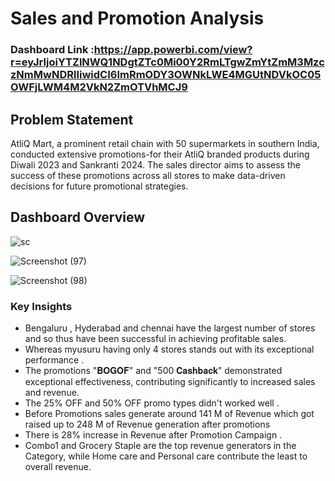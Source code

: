 
# Sales and Promotion Analysis

### Dashboard Link :https://app.powerbi.com/view?r=eyJrIjoiYTZlNWQ1NDgtZTc0Mi00Y2RmLTgwZmYtZmM3MzczNmMwNDRlIiwidCI6ImRmODY3OWNkLWE4MGUtNDVkOC05OWFjLWM4M2VkN2ZmOTVhMCJ9
## Problem Statement

AtliQ Mart, a prominent retail chain with 50 supermarkets in southern India, conducted extensive promotions-for their AtliQ branded products during Diwali 2023 and Sankranti 2024. The sales director aims to assess the success of these promotions across all stores to make data-driven decisions for future promotional strategies.

## Dashboard Overview

![sc](https://github.com/Samikshacharde/Promotion-Analysis/assets/112822336/12a8b493-9760-4b34-b80b-48f26c6e982e)

![Screenshot (97)](https://github.com/Samikshacharde/Promotion-Analysis/assets/112822336/ae889cc5-efcf-44d8-8b8c-df2f3a48da29)

![Screenshot (98)](https://github.com/Samikshacharde/Promotion-Analysis/assets/112822336/e02ee833-68cc-48d1-962f-c133e522de6c)

### Key Insights

- Bengaluru , Hyderabad and chennai have the largest number of stores and so thus have been successful in achieving profitable sales.
- Whereas myusuru having only 4 stores stands out with its exceptional performance .
- The promotions "𝐁𝐎𝐆𝐎𝐅" and "500 𝐂𝐚𝐬𝐡𝐛𝐚𝐜𝐤" demonstrated exceptional effectiveness, contributing significantly to increased sales and revenue.
- The 25% OFF and 50% OFF promo types didn't worked well .
- Before Promotions sales generate around 141 M of Revenue which got raised up to 248 M  of  Revenue  generation after promotions
- There is 28% increase in Revenue after Promotion Campaign .
- Combo1 and Grocery Staple are the top revenue generators in the Category, while Home care and Personal care contribute the least to overall revenue.
